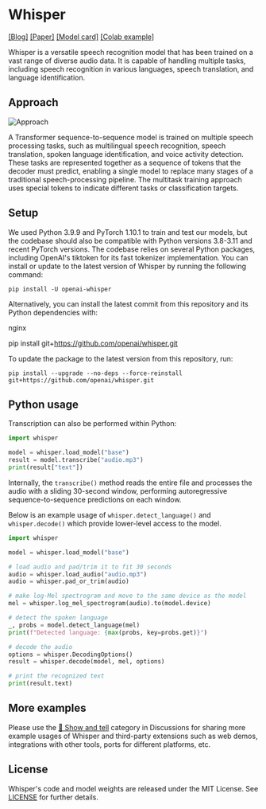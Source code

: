 # Whisper

[[Blog]](https://openai.com/blog/whisper)
[[Paper]](https://arxiv.org/abs/2212.04356)
[[Model card]](https://github.com/openai/whisper/blob/main/model-card.md)
[[Colab example]](https://colab.research.google.com/github/openai/whisper/blob/master/notebooks/LibriSpeech.ipynb)

Whisper is a versatile speech recognition model that has been trained on a vast range of diverse audio data. It is capable of handling multiple tasks, including speech recognition in various languages, speech translation, and language identification.

## Approach

![Approach](https://raw.githubusercontent.com/openai/whisper/main/approach.png)

A Transformer sequence-to-sequence model is trained on multiple speech processing tasks, such as multilingual speech recognition, speech translation, spoken language identification, and voice activity detection. These tasks are represented together as a sequence of tokens that the decoder must predict, enabling a single model to replace many stages of a traditional speech-processing pipeline. The multitask training approach uses special tokens to indicate different tasks or classification targets.


## Setup

We used Python 3.9.9 and PyTorch 1.10.1 to train and test our models, but the codebase should also be compatible with Python versions 3.8-3.11 and recent PyTorch versions. The codebase relies on several Python packages, including OpenAI's tiktoken for its fast tokenizer implementation. You can install or update to the latest version of Whisper by running the following command:

    pip install -U openai-whisper

Alternatively, you can install the latest commit from this repository and its Python dependencies with:

nginx

pip install git+https://github.com/openai/whisper.git


To update the package to the latest version from this repository, run:

    pip install --upgrade --no-deps --force-reinstall git+https://github.com/openai/whisper.git


## Python usage

Transcription can also be performed within Python: 

```python
import whisper

model = whisper.load_model("base")
result = model.transcribe("audio.mp3")
print(result["text"])
```

Internally, the `transcribe()` method reads the entire file and processes the audio with a sliding 30-second window, performing autoregressive sequence-to-sequence predictions on each window.

Below is an example usage of `whisper.detect_language()` and `whisper.decode()` which provide lower-level access to the model.

```python
import whisper

model = whisper.load_model("base")

# load audio and pad/trim it to fit 30 seconds
audio = whisper.load_audio("audio.mp3")
audio = whisper.pad_or_trim(audio)

# make log-Mel spectrogram and move to the same device as the model
mel = whisper.log_mel_spectrogram(audio).to(model.device)

# detect the spoken language
_, probs = model.detect_language(mel)
print(f"Detected language: {max(probs, key=probs.get)}")

# decode the audio
options = whisper.DecodingOptions()
result = whisper.decode(model, mel, options)

# print the recognized text
print(result.text)
```

## More examples

Please use the [🙌 Show and tell](https://github.com/openai/whisper/discussions/categories/show-and-tell) category in Discussions for sharing more example usages of Whisper and third-party extensions such as web demos, integrations with other tools, ports for different platforms, etc.


## License

Whisper's code and model weights are released under the MIT License. See [LICENSE](https://github.com/openai/whisper/blob/main/LICENSE) for further details.
